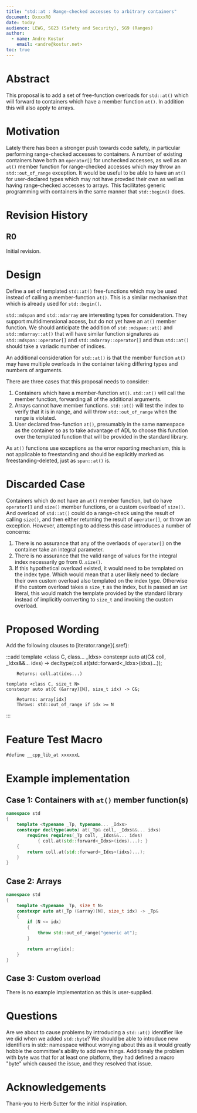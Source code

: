 ```yaml
---
title: "std::at : Range-checked accesses to arbitrary containers"
document: DxxxxR0
date: today
audience: LEWG, SG23 (Safety and Security), SG9 (Ranges)
author:
  - name: Andre Kostur
    email: <andre@kostur.net>
toc: true
---
```


# Abstract

This proposal is to add a set of free-function overloads for `std::at()`
which will forward to containers which have a member function `at()`.
In addition this will also apply to arrays.

# Motivation 

Lately there has been a stronger push towards code safety, in particular
performing range-checked accesses to containers.  A number of existing
containers have both an `operator[]` for unchecked accesses, as well as
an `at()` member function for range-checked accesses which may throw an
`std::out_of_range` exception.  It would be useful to be able to have
an `at()` for user-declared types which may not have provded their own
as well as having range-checked accesses to arrays.  This facilitates
generic programming with containers in the same manner that `std::begin()`
does.

# Revision History

## R0

Initial revision.

# Design

Define a set of templated `std::at()` free-functions which may be used
instead of calling a member-function `at()`.  This is a similar mechanism
that which is already used for `std::begin()`.  

`std::mdspan` and `std::mdarray` are interesting types for consideration.
They support multidimensional access, but do not yet have an `at()`
member function.  We should anticipate the addition of `std::mdspan::at()`
and `std::mdarray::at()` that will have similar function signatures as
`std::mdspan::operator[]` and `std::mdarray::operator[]` and thus `std::at()`
should take a variadic number of indices.

An additional consideration for `std::at()` is that the member function `at()`
may have multiple overloads in the container taking differing types and
numbers of arguments.

There are three cases that this proposal needs to consider:

1. Containers which have a member-function `at()`.  `std::at()` will
   call the member function, forwarding all of the additional arguments.
2. Arrays cannot have member functions.  `std::at()` will test the
   index to verify that it is in range, and will throw `std::out_of_range`
   when the range is violated.
3. User declared free-function `at()`, presumably in the same namespace
   as the container so as to take advantage of ADL to choose this function
   over the templated function that will be provided in the standard
   library.

As `at()` functions use exceptions as the error reporting mechanism, this is
not applicable to freestanding and should be explicitly marked as
freestanding-deleted, just as `span::at()` is.

# Discarded Case

Containers which do not have an `at()` member function, but do have
`operator[]` and `size()` member functions, or a custom overload of `size()`.
And overload of `std::at()` could do a range-check using the result of
calling `size()`, and then either returning the result of `operator[]`, or
throw an exception. However, attempting to address this case introduces a
number of concerns:

1. There is no assurance that any of the overlaods of `operator[]` on the
   container take an integral parameter.
2. There is no assurance that the valid range of values for the integral
   index necessarily go from 0..`size()`.
3. If this hypothetical overload existed, it would need to be templated
   on the index type.  Which would mean that a user likely need to declare
   their own custom overload also templated on the index type.  Otherwise
   if the custom overload takes a `size_t` as the index, but is passed an
   `int` literal, this would match the template provided by the standard
   library instead of implicitly converting to `size_t` and invoking the
   custom overload.

# Proposed Wording

Add the following clauses to [iterator.range]{.sref}:
 
:::add
    template <class C, class... _Idxs>
    constexpr auto at(C& coll, _Idxs&&... idxs)
        -> decltype(coll.at(std::forward<_Idxs>(idxs)...));
        
        Returns: coll.at(idxs...)

    template <class C, size_t N>
    constexpr auto at(C (&array)[N], size_t idx) -> C&;

        Returns: array[idx]
        Throws: std::out_of_range if idx >= N        
:::

# Feature Test Macro

```
#define __cpp_lib_at xxxxxxL
```

# Example implementation

## Case 1: Containers with `at()` member function(s)

```cpp
namespace std
{
    template <typename _Tp, typename... _Idxs>
    constexpr decltype(auto) at(_Tp& coll, _Idxs&&... idxs)
        requires requires(_Tp coll, _Idxs&&... idxs)
            { coll.at(std::forward<_Idxs>(idxs)...); }
    {
        return coll.at(std::forward<_Idxs>(idxs)...);
    }
}
```

## Case 2: Arrays

```cpp
namespace std
{
    template <typename _Tp, size_t N>
    constexpr auto at(_Tp (&array)[N], size_t idx) -> _Tp&
    {
        if (N <= idx)
        {
            throw std::out_of_range("generic at");
        }

        return array[idx];
    }
}
```

## Case 3: Custom overload

There is no example implementation as this is user-supplied.

# Questions

Are we about to cause problems by introducing a `std::at()`
identifier like we did when we added `std::byte`?  We should be
able to introduce new identifiers in std:: namespace without
worrying about this as it would greatly hobble the committee's
ability to add new things.  Additionaly the problem with byte was
that for at least one platform, they had defined a macro "byte"
which caused the issue, and they resolved that issue.

# Acknowledgements

Thank-you to Herb Sutter for the initial inspiration.
